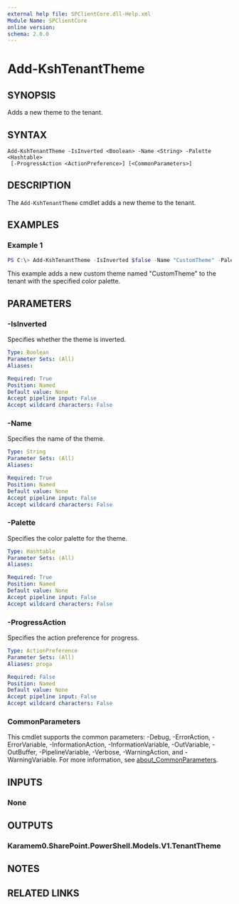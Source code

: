 ```yaml
---
external help file: SPClientCore.dll-Help.xml
Module Name: SPClientCore
online version:
schema: 2.0.0
---
```


# Add-KshTenantTheme

## SYNOPSIS
Adds a new theme to the tenant.

## SYNTAX

```
Add-KshTenantTheme -IsInverted <Boolean> -Name <String> -Palette <Hashtable>
 [-ProgressAction <ActionPreference>] [<CommonParameters>]
```

## DESCRIPTION
The `Add-KshTenantTheme` cmdlet adds a new theme to the tenant.

## EXAMPLES

### Example 1
```powershell
PS C:\> Add-KshTenantTheme -IsInverted $false -Name "CustomTheme" -Palette $palette
```

This example adds a new custom theme named "CustomTheme" to the tenant with the specified color palette.

## PARAMETERS

### -IsInverted
Specifies whether the theme is inverted.

```yaml
Type: Boolean
Parameter Sets: (All)
Aliases:

Required: True
Position: Named
Default value: None
Accept pipeline input: False
Accept wildcard characters: False
```

### -Name
Specifies the name of the theme.

```yaml
Type: String
Parameter Sets: (All)
Aliases:

Required: True
Position: Named
Default value: None
Accept pipeline input: False
Accept wildcard characters: False
```

### -Palette
Specifies the color palette for the theme.

```yaml
Type: Hashtable
Parameter Sets: (All)
Aliases:

Required: True
Position: Named
Default value: None
Accept pipeline input: False
Accept wildcard characters: False
```

### -ProgressAction
Specifies the action preference for progress.

```yaml
Type: ActionPreference
Parameter Sets: (All)
Aliases: proga

Required: False
Position: Named
Default value: None
Accept pipeline input: False
Accept wildcard characters: False
```

### CommonParameters
This cmdlet supports the common parameters: -Debug, -ErrorAction, -ErrorVariable, -InformationAction, -InformationVariable, -OutVariable, -OutBuffer, -PipelineVariable, -Verbose, -WarningAction, and -WarningVariable. For more information, see [about_CommonParameters](http://go.microsoft.com/fwlink/?LinkID=113216).

## INPUTS

### None
## OUTPUTS

### Karamem0.SharePoint.PowerShell.Models.V1.TenantTheme
## NOTES

## RELATED LINKS

